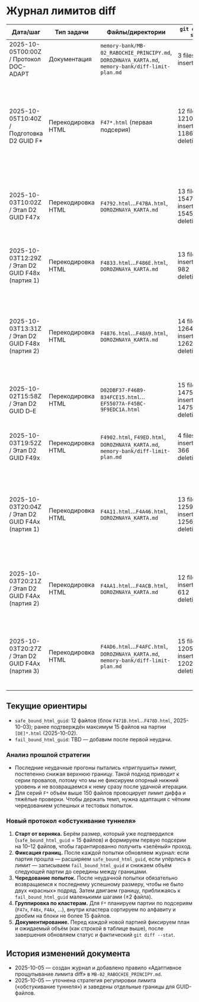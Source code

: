 # Журнал лимитов diff

| Дата/шаг | Тип задачи | Файлы/директории | `git diff --stat` | Статус | Комментарии |
| --- | --- | --- | --- | --- | --- |
| 2025-10-05T00:00Z / Протокол DOC-ADAPT | Документация | `memory-bank/MB-02_RABOCHIE_PRINCIPY.md`, `DOROZHNAYA_KARTA.md`, `memory-bank/diff-limit-plan.md` | 3 files, 25 insertions (+) | ✅ | Добавлено правило адаптивного прощупывания лимита diff и создан журнал. |
| 2025-10-05T10:40Z / Подготовка D2 GUID F* | Перекодировка HTML | `F47*.html` (первая подсерия) | 12 files, 1210 insertions(+), 1186 deletions(-) | ✅ | Стартовый блок на 12 файлов прошёл, стратегия «обстукивания туннеля» подтверждена; обновили `safe_bound_html_guid` и зафиксировали логи `logs/reencode-20251003T095151Z.json`, `logs/check_utf8-20251003T095227Z.json`. |
| 2025-10-03T10:02Z / Этап D2 GUID F47x | Перекодировка HTML | `F4792.html`…`F47BA.html`, `DOROZHNAYA_KARTA.md` | 13 files, 1547 insertions(+), 1545 deletions(-) | ✅ | Подсерия `F47x` закрыта: подтвердили безопасный объём (12 файлов), логи `logs/reencode-20251003T100140Z.json`, `logs/check_utf8-20251003T100152Z.json`, план обновлён. |
| 2025-10-03T12:29Z / Этап D2 GUID F48x (партия 1) | Перекодировка HTML | `F4833.html`…`F486E.html`, `DOROZHNAYA_KARTA.md` | 13 files, 984 insertions(+), 982 deletions(-) | ✅ | Партия на 12 файлов уложилась в лимит; charset обновлён, логи `logs/reencode-20251003T122902Z.json`, `logs/check_utf8-20251003T122949Z.json`. |
| 2025-10-03T13:31Z / Этап D2 GUID F48x (партия 2) | Перекодировка HTML | `F4876.html`…`F48A9.html`, `DOROZHNAYA_KARTA.md` | 14 files, 1264 insertions(+), 1262 deletions(-) | ✅ | Партия `F4876`…`F48A9` прошла без превышения лимита; зафиксированы `logs/reencode-20251003T133116Z.json`, `logs/check_utf8-20251003T133135Z.json`, впереди завершающие `F48AB.html`…`F48ED.html`. |
| 2025-10-02T15:58Z / Этап D2 GUID D–E | Перекодировка HTML | `D02DBF37-F46B9-834FCE15.html`…`EF55077A-F45BC-9F9EDC1A.html` | 15 files, 1475 insertions(+), 1475 deletions(-) | ✅ | Партия `[DE]*.html`, дифф симметричный, укладывается в лимит. Следующая калибровка — для `F*`. |
| 2025-10-03T19:52Z / Этап D2 GUID F49x | Перекодировка HTML | `F4902.html`, `F49ED.html`, `DOROZHNAYA_KARTA.md`, `memory-bank/diff-limit-plan.md` | 4 files, 370 insertions(+), 366 deletions(-) | ✅ | Мини-партия на 2 файла подтверждает запас по лимиту; журнал и дорожная карта обновлены, далее планируем `F4Ax`. |
| 2025-10-03T20:04Z / Этап D2 GUID F4Ax (партия 1) | Перекодировка HTML | `F4A11.html`…`F4A46.html`, `DOROZHNAYA_KARTA.md` | 13 files, 1259 insertions(+), 1256 deletions(-) | ✅ | Партия из 12 GUID-файлов прошла в пределах лимита; зафиксированы `logs/reencode-20251003T200347Z.json`, `logs/check_utf8-20251003T200422Z.json`, следующий блок `F4A47.html`…`F4A99.html`. |
| 2025-10-03T20:21Z / Этап D2 GUID F4Ax (партия 2) | Перекодировка HTML | `F4AA1.html`…`F4ACB.html`, `DOROZHNAYA_KARTA.md` | 12 files, 612 insertions(+), 612 deletions(-) | ✅ | Подтвердили партию `F4AA1`…`F4ACB`: обновлены charset и логи `logs/reencode-20251003T202056Z.json`, `logs/check_utf8-20251003T202127Z.json`; следующий блок `F4AD6.html`…`F4AFC`. |
| 2025-10-03T20:27Z / Этап D2 GUID F4Ax (партия 3) | Перекодировка HTML | `F4AD6.html`…`F4AFC.html`, `DOROZHNAYA_KARTA.md`, `memory-bank/diff-limit-plan.md` | 15 files, 1205 insertions(+), 1202 deletions(-) | ✅ | Партия на 13 файлов уложилась в лимит; charset обновлён, логи `logs/reencode-20251003T202745Z.json`, `logs/check_utf8-20251003T202812Z.json`, далее `F4C14.html`…`F4C53.html`. |

## Текущие ориентиры

- `safe_bound_html_guid`: 12 файлов (блок `F471B.html`…`F478D.html`, 2025-10-03); ранее подтверждён максимум 15 файлов на партии `[DE]*.html` (2025-10-02).
- `fail_bound_html_guid`: TBD — добавим после первой неудачи.

### Анализ прошлой стратегии

- Последние неудачные прогоны пытались «приглушить» лимит, постепенно снижая верхнюю границу. Такой подход приводит к серии провалов, потому что мы не фиксируем опорный нижний уровень и не возвращаемся к нему сразу после удачной итерации.
- Для серий `F*` объём выше 150 файлов провоцирует лимит диффа и тяжёлые проверки. Чтобы держать темп, нужна адаптация с чётким чередованием успешных и тестовых попыток.

### Новый протокол «обстукивание туннеля»

1. **Старт от верняка.** Берём размер, который уже подтвердился (`safe_bound_html_guid` = 15 файлов) и формируем первую подсерии на 10–12 файлов, чтобы гарантированно получить «зелёный» проход.
2. **Фиксация границ.** После каждой попытки обновляем журнал: если партия прошла — расширяем `safe_bound_html_guid`, если упёрлись в лимит — записываем `fail_bound_html_guid` и снижаем объём следующей партии до середины между границами.
3. **Чередование попыток.** После неудачной попытки обязательно возвращаемся к последнему успешному размеру, чтобы не было двух «красных» подряд. Затем двигаем границу, приближаясь к `fail_bound_html_guid` маленькими шагами (±2 файла).
4. **Группировка по кластерам.** Для `F*` планируем партии по подсериям (`F47x`, `F48x`, `F4Ax`, …), внутри кластера сортируем по алфавиту и дробим на блоки не более 15 файлов.
5. **Документирование.** Перед каждой новой партией фиксируем план и ожидаемый объём (как строкой в таблице выше), после завершения обновляем статус и фактический `git diff --stat`.

## История изменений документа

- 2025-10-05 — создан журнал и добавлено правило «Адаптивное прощупывание лимита diff» в `MB-02_RABOCHIE_PRINCIPY.md`.
- 2025-10-05 — уточнена стратегия регулировки лимита («обстукивание туннеля») и заведены отдельные границы для GUID-файлов.
